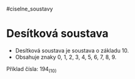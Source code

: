 #ciselne_soustavy
# Desítková soustava
- Desítková soustava je soustava o základu 10.
- Obsahuje znaky 0, 1, 2, 3, 4, 5, 6, 7, 8, 9.

Příklad čísla: $194_{(10)}$